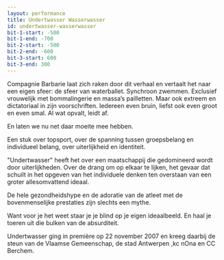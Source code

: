 ```yaml
---
layout: performance
title: Undertwasser Wasserwasser
id: undertwasser-wasserwasser
bit-1-start: -500
bit-1-end: -700
bit-2-start: -500
bit-2-end: -600
bit-3-start: 600
bit-3-end: 300
---
```

<style>
  #main {
    background: #d4c7be url({{ site.baseurl }}/img/undertwasser-wasserwasser-background.jpg);
  }

  #content {
    color: #fff;
    text-shadow: 1px 1px 1px rgba(0, 0, 0, 0.5);
  }

  #background-bit-1 {
    width: 100%;
    height: 2000px;
    position: absolute;
    top: 0;
    background: url({{ site.baseurl }}/img/undertwasser-wasserwasser-bit-1.png) no-repeat 0% 50%;
  }

  #background-bit-2 {
    width: 100%;
    height: 2000px;
    position: absolute;
    top: 30px;
    background: url({{ site.baseurl }}/img/undertwasser-wasserwasser-bit-2.png) no-repeat 0% 50%;
  }

  #background-bit-3 {
    width: 100%;
    height: 667px;
    position: absolute;
    top: 100px;
    background: url({{ site.baseurl }}/img/undertwasser-wasserwasser-bit-3.png) no-repeat top right;
  }
</style>
Compagnie Barbarie laat zich raken door dit verhaal en vertaalt het naar een eigen sfeer: de sfeer van waterballet. Synchroon zwemmen. Exclusief vrouwelijk met bommalingerie en massa’s pailletten. Maar ook extreem en dictatoriaal in zijn voorschriften. Iedereen even bruin, liefst ook even groot en even smal. Al wat opvalt, leidt af.

En laten we nu net daar moeite mee hebben.

Een stuk over topsport, over de spanning tussen groepsbelang en individueel belang, over uiterlijkheid en identiteit.

"Undertwasser" heeft het over een maatschappij die gedomineerd wordt door uiterlijkheden. Over de drang om op elkaar te lijken, het gevaar dat schuilt in het opgeven van het individuele denken ten overstaan van een groter allesomvattend ideaal.

De hele gezondheidshype en de adoratie van de atleet met de bovenmenselijke prestaties zijn slechts een mythe.

Want voor je het weet staar je je blind op je eigen ideaalbeeld. En haal je toeren uit die bulken van de absurditeit.

Undertwasser ging in première op 22 november 2007 en kreeg daarbij de steun van de Vlaamse Gemeenschap, de stad Antwerpen ,kc nOna en CC Berchem.
